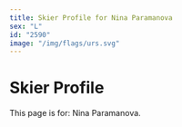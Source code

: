 ```yaml
---
title: Skier Profile for Nina Paramanova
sex: "L"
id: "2590"
image: "/img/flags/urs.svg" 
---
```


# Skier Profile

This page is for: Nina Paramanova.
    